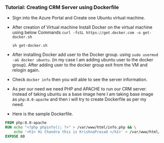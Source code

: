 ### Tutorial: Creating CRM Server using  Dockerfile

* Sign into the Azure Portal and Create one Ubuntu virtual machine.
* After creation of Virtual machine Install Docker on the virtual machine using below Commands
    ```curl -fsSL https://get.docker.com -o get-docker.sh```
    
    ```sh get-docker.sh```
*  After installing Docker add user to the Docker group. using ```sudo usermod -aG docker ubuntu```.  (in my case I am adding ubuntu user to the docker group). After adding user to the docker group exit from the VM and relogin again.
* Check ```docker info``` then you will able to see the server information.

* As per our need we need PHP and APACHE to run our CRM server. instead of taking ubuntu as a base image here I am taking base image as  ```php:8.0-apache``` and then i will try to create Dockerfile as per my need.


* Here is the sample Dockerfile.

```Dockerfile
FROM php:8.0-apache
RUN echo "<?php phpinfo(); ?>" > /var/www/html/info.php && \
    echo '<h1> Hi Chandra this is KrishnaPrasad </h1>' > /var/www/html/test.html
EXPOSE 80
```


